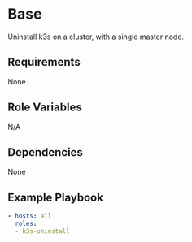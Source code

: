 Base
=========

Uninstall k3s on a cluster, with a single master node.

Requirements
------------

None

Role Variables
--------------

N/A

Dependencies
------------

None

Example Playbook
----------------
```yaml
- hosts: all
  roles:
  - k3s-uninstall
```
